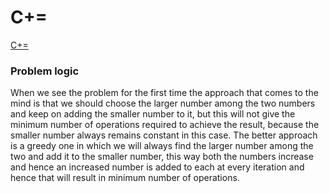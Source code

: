 # C+=

[C+=](https://codeforces.com/problemset/problem/1368/A)

### Problem logic
When we see the problem for the first time the approach that comes to the mind is that we should choose the larger number among the two numbers and keep on adding the smaller number to it, but this will not give the minimum number of operations required to achieve the result, because the smaller number always remains constant in this case. The better approach is a greedy one in which we will always find the larger number among the two and add it to the smaller number, this way both the numbers increase and hence an increased number is added to each at every iteration and hence that will result in minimum number of operations.